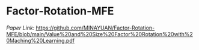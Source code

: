 # Factor-Rotation-MFE
*Paper Link:* https://github.com/MINAYUAN/Factor-Rotation-MFE/blob/main/Value%20and%20Size%20Factor%20Rotation%20with%20Maching%20Learning.pdf

